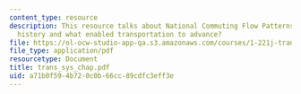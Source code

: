 ```yaml
---
content_type: resource
description: This resource talks about National Commuting Flow Patterns in the U.S.,
  history and what enabled transportation to advance?
file: https://ol-ocw-studio-app-qa.s3.amazonaws.com/courses/1-221j-transportation-systems-fall-2004/a71b0f594b720c0b66cc89cdfc3eff3e_trans_sys_chap.pdf
file_type: application/pdf
resourcetype: Document
title: trans_sys_chap.pdf
uid: a71b0f59-4b72-0c0b-66cc-89cdfc3eff3e
---
```

